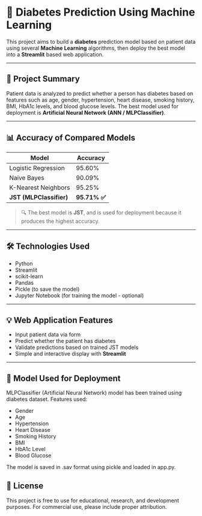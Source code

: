 # 🧠 Diabetes Prediction Using Machine Learning

This project aims to build a **diabetes** prediction model based on patient data using several **Machine Learning** algorithms, then deploy the best model into a **Streamlit** based web application.

---

## 🚀 Project Summary

Patient data is analyzed to predict whether a person has diabetes based on features such as age, gender, hypertension, heart disease, smoking history, BMI, HbA1c levels, and blood glucose levels. The best model used for deployment is **Artificial Neural Network (ANN / MLPClassifier)**.

---

## 📊 Accuracy of Compared Models

| Model | Accuracy |
|--------------------|-----------|
| Logistic Regression| 95.60% |
| Naive Bayes | 90.09% |
| K-Nearest Neighbors| 95.25% |
| **JST (MLPClassifier)** | **95.71% ✅** |

> 🔍 The best model is **JST**, and is used for deployment because it produces the highest accuracy.

---

## 🛠 Technologies Used

- Python
- Streamlit
- scikit-learn
- Pandas
- Pickle (to save the model)
- Jupyter Notebook (for training the model - optional)

---

## 💡 Web Application Features

- Input patient data via form
- Predict whether the patient has diabetes
- Validate predictions based on trained JST models
- Simple and interactive display with **Streamlit**

---

## 🧠 Model Used for Deployment
MLPClassifier (Artificial Neural Network) model has been trained using diabetes dataset. Features used:
- Gender
- Age
- Hypertension
- Heart Disease
- Smoking History
- BMI
- HbA1c Level
- Blood Glucose
  
The model is saved in .sav format using pickle and loaded in app.py.

## 📜 License
This project is free to use for educational, research, and development purposes. For commercial use, please include proper attribution.
